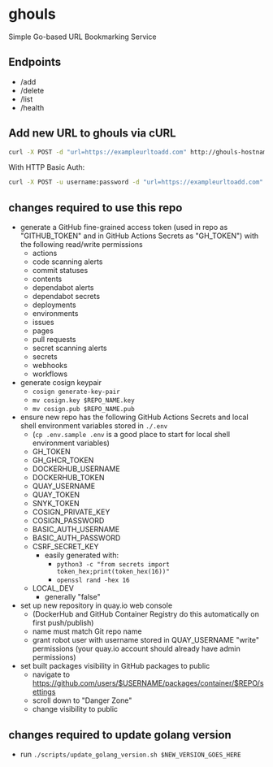 # ghouls
Simple Go-based URL Bookmarking Service

## Endpoints
- /add
- /delete
- /list
- /health

## Add new URL to ghouls via cURL
```bash
curl -X POST -d "url=https://exampleurltoadd.com" http://ghouls-hostname-here/add
```

With HTTP Basic Auth:
```bash
curl -X POST -u username:password -d "url=https://exampleurltoadd.com" http://ghouls-hostname-here/add
```

## changes required to use this repo
- generate a GitHub fine-grained access token (used in repo as "GITHUB_TOKEN" and in GitHub Actions Secrets as "GH_TOKEN") with the following read/write permissions
    - actions
    - code scanning alerts
    - commit statuses
    - contents
    - dependabot alerts
    - dependabot secrets
    - deployments
    - environments
    - issues
    - pages
    - pull requests
    - secret scanning alerts
    - secrets
    - webhooks
    - workflows
- generate cosign keypair
    - `cosign generate-key-pair`
    - `mv cosign.key $REPO_NAME.key`
    - `mv cosign.pub $REPO_NAME.pub`
- ensure new repo has the following GitHub Actions Secrets and local shell environment variables stored in `./.env`
    - (`cp .env.sample .env` is a good place to start for local shell environment variables)
    - GH_TOKEN
    - GH_GHCR_TOKEN
    - DOCKERHUB_USERNAME
    - DOCKERHUB_TOKEN
    - QUAY_USERNAME
    - QUAY_TOKEN
    - SNYK_TOKEN
    - COSIGN_PRIVATE_KEY
    - COSIGN_PASSWORD
    - BASIC_AUTH_USERNAME
    - BASIC_AUTH_PASSWORD
    - CSRF_SECRET_KEY
        - easily generated with:
            - `python3 -c "from secrets import token_hex;print(token_hex(16))"`
            - `openssl rand -hex 16`
    - LOCAL_DEV
        - generally "false"
- set up new repository in quay.io web console
    - (DockerHub and GitHub Container Registry do this automatically on first push/publish)
    - name must match Git repo name
    - grant robot user with username stored in QUAY_USERNAME "write" permissions (your quay.io account should already have admin permissions)
- set built packages visibility in GitHub packages to public
    - navigate to https://github.com/users/$USERNAME/packages/container/$REPO/settings
    - scroll down to "Danger Zone"
    - change visibility to public

## changes required to update golang version
- run `./scripts/update_golang_version.sh $NEW_VERSION_GOES_HERE`
